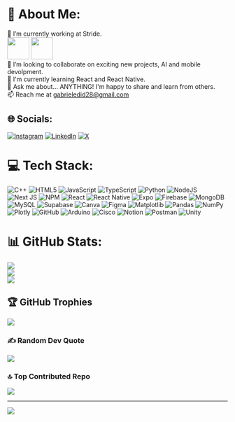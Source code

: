 # 💫 About Me:

🔭 I’m currently working at Stride.
<br>
<img src="https://static.wixstatic.com/media/c91d79_4722cf809a49418ca35ded5c7f27d80b~mv2.png/v1/crop/x_99,y_390,w_799,h_318/fill/w_122,h_48,al_c,q_85,usm_0.66_1.00_0.01,enc_avif,quality_auto/Logo-%20stride-variante001.png" width="50"/>
<img src="https://static.wixstatic.com/media/c91d79_c45598a289fb4ca0bf752923ec601a5e~mv2.jpg/v1/crop/x_0,y_0,w_604,h_140/fill/w_284,h_48,al_c,q_80,usm_0.66_1.00_0.01,enc_avif,quality_auto/Screenshot%202024-01-31%20at%2015_38_edited_jp.jpg" width="50"/>
<br>👯 I’m looking to collaborate on exciting new projects, AI and mobile devolpment.<br>🌱 I'm currently learning React and React Native.<br>💬 Ask me about... ANYTHING! I'm happy to share and learn from others.<br>📫 Reach me at gabrieledid28@gmail.com<br>

## 🌐 Socials:

[![Instagram](https://img.shields.io/badge/Instagram-%23E4405F.svg?logo=Instagram&logoColor=white)](https://instagram.com/gab_edid) [![LinkedIn](https://img.shields.io/badge/LinkedIn-%230077B5.svg?logo=linkedin&logoColor=white)]((https://www.linkedin.com/in/gabriel-edid-467b99291/)) [![X](https://img.shields.io/badge/X-black.svg?logo=X&logoColor=white)](https://x.com/EdidaGabriel)

# 💻 Tech Stack:

![C++](https://img.shields.io/badge/c++-%2300599C.svg?style=for-the-badge&logo=c%2B%2B&logoColor=white) ![HTML5](https://img.shields.io/badge/html5-%23E34F26.svg?style=for-the-badge&logo=html5&logoColor=white) ![JavaScript](https://img.shields.io/badge/javascript-%23323330.svg?style=for-the-badge&logo=javascript&logoColor=%23F7DF1E) ![TypeScript](https://img.shields.io/badge/typescript-%23007ACC.svg?style=for-the-badge&logo=typescript&logoColor=white) ![Python](https://img.shields.io/badge/python-3670A0?style=for-the-badge&logo=python&logoColor=ffdd54) ![NodeJS](https://img.shields.io/badge/node.js-6DA55F?style=for-the-badge&logo=node.js&logoColor=white) ![Next JS](https://img.shields.io/badge/Next-black?style=for-the-badge&logo=next.js&logoColor=white) ![NPM](https://img.shields.io/badge/NPM-%23CB3837.svg?style=for-the-badge&logo=npm&logoColor=white) ![React](https://img.shields.io/badge/react-%2320232a.svg?style=for-the-badge&logo=react&logoColor=%2361DAFB) ![React Native](https://img.shields.io/badge/react_native-%2320232a.svg?style=for-the-badge&logo=react&logoColor=%2361DAFB) ![Expo](https://img.shields.io/badge/expo-1C1E24?style=for-the-badge&logo=expo&logoColor=#D04A37) ![Firebase](https://img.shields.io/badge/firebase-a08021?style=for-the-badge&logo=firebase&logoColor=ffcd34) ![MongoDB](https://img.shields.io/badge/MongoDB-%234ea94b.svg?style=for-the-badge&logo=mongodb&logoColor=white) ![MySQL](https://img.shields.io/badge/mysql-4479A1.svg?style=for-the-badge&logo=mysql&logoColor=white) ![Supabase](https://img.shields.io/badge/Supabase-3ECF8E?style=for-the-badge&logo=supabase&logoColor=white) ![Canva](https://img.shields.io/badge/Canva-%2300C4CC.svg?style=for-the-badge&logo=Canva&logoColor=white) ![Figma](https://img.shields.io/badge/figma-%23F24E1E.svg?style=for-the-badge&logo=figma&logoColor=white) ![Matplotlib](https://img.shields.io/badge/Matplotlib-%23ffffff.svg?style=for-the-badge&logo=Matplotlib&logoColor=black) ![Pandas](https://img.shields.io/badge/pandas-%23150458.svg?style=for-the-badge&logo=pandas&logoColor=white) ![NumPy](https://img.shields.io/badge/numpy-%23013243.svg?style=for-the-badge&logo=numpy&logoColor=white) ![Plotly](https://img.shields.io/badge/Plotly-%233F4F75.svg?style=for-the-badge&logo=plotly&logoColor=white) ![GitHub](https://img.shields.io/badge/github-%23121011.svg?style=for-the-badge&logo=github&logoColor=white) ![Arduino](https://img.shields.io/badge/-Arduino-00979D?style=for-the-badge&logo=Arduino&logoColor=white) ![Cisco](https://img.shields.io/badge/cisco-%23049fd9.svg?style=for-the-badge&logo=cisco&logoColor=black) ![Notion](https://img.shields.io/badge/Notion-%23000000.svg?style=for-the-badge&logo=notion&logoColor=white) ![Postman](https://img.shields.io/badge/Postman-FF6C37?style=for-the-badge&logo=postman&logoColor=white) ![Unity](https://img.shields.io/badge/unity-%23000000.svg?style=for-the-badge&logo=unity&logoColor=white)

# 📊 GitHub Stats:

![](https://github-readme-stats.vercel.app/api?username=GabrielEdid&theme=react&hide_border=false&include_all_commits=true&count_private=true)<br/>
![](https://github-readme-streak-stats.herokuapp.com/?user=GabrielEdid&theme=react&hide_border=false)<br/>
![](https://github-readme-stats.vercel.app/api/top-langs/?username=GabrielEdid&theme=react&hide_border=false&include_all_commits=true&count_private=true&layout=compact)

## 🏆 GitHub Trophies

![](https://github-profile-trophy.vercel.app/?username=GabrielEdid&theme=radical&no-frame=false&no-bg=true&margin-w=4)

### ✍️ Random Dev Quote

![](https://quotes-github-readme.vercel.app/api?type=horizontal&theme=tokyonight)

### 🔝 Top Contributed Repo

![](https://github-contributor-stats.vercel.app/api?username=GabrielEdid&limit=5&theme=react&combine_all_yearly_contributions=true)

---

[![](https://visitcount.itsvg.in/api?id=GabrielEdid&icon=2&color=1)](https://visitcount.itsvg.in)
